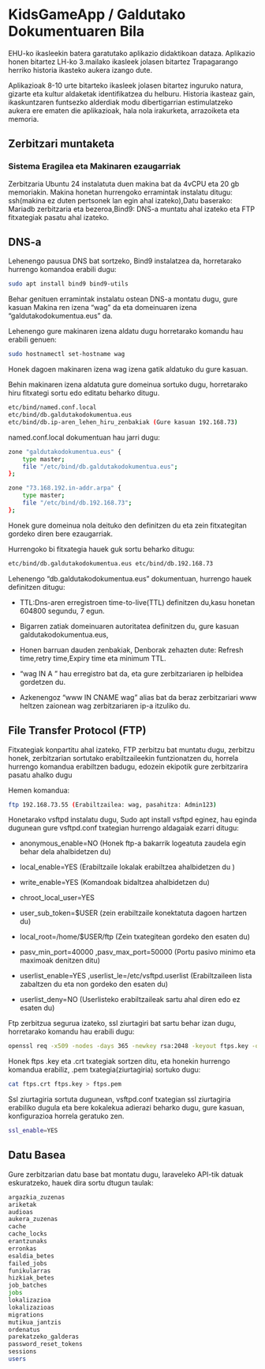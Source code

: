 # KidsGameApp / Galdutako Dokumentuaren Bila
EHU-ko ikasleekin batera garatutako aplikazio didaktikoan dataza. Aplikazio honen bitartez LH-ko 3.mailako ikasleek jolasen bitartez Trapagarango herriko historia ikasteko aukera izango dute.

Aplikazioak  8-10 urte bitarteko ikasleek jolasen bitartez inguruko  natura, gizarte eta kultur aldaketak identifikatzea du helburu. 
Historia ikasteaz gain, ikaskuntzaren funtsezko alderdiak modu dibertigarrian estimulatzeko aukera ere ematen die aplikazioak, hala nola irakurketa, arrazoiketa eta memoria.

## Zerbitzari muntaketa
### Sistema Eragilea eta Makinaren ezaugarriak 
Zerbitzaria Ubuntu 24 instalatuta duen makina bat da 4vCPU eta 20 gb memoriakin. Makina honetan hurrengoko erramintak instalatu ditugu: ssh(makina ez duten pertsonek lan egin ahal izateko),Datu baserako: Mariadb zerbitzaria eta bezeroa,Bind9: DNS-a muntatu ahal izateko eta FTP fitxategiak pasatu ahal izateko.

## DNS-a
Lehenengo pausua DNS bat sortzeko, Bind9 instalatzea da, horretarako hurrengo komandoa erabili dugu:

```bash
sudo apt install bind9 bind9-utils
```

Behar genituen erramintak instalatu ostean DNS-a montatu dugu, gure kasuan Makina ren izena “wag” da eta domeinuaren izena “galdutakodokumentua.eus” da.

Lehenengo gure makinaren izena aldatu dugu horretarako komandu hau erabili genuen:

```bash
sudo hostnamectl set-hostname wag
```

Honek dagoen makinaren izena wag izena gatik aldatuko du gure kasuan.

Behin makinaren izena aldatuta gure domeinua sortuko dugu, horretarako hiru fitxategi sortu edo editatu beharko ditugu.

```bash
etc/bind/named.conf.local
etc/bind/db.galdutakodokumentua.eus
etc/bind/db.ip-aren_lehen_hiru_zenbakiak (Gure kasuan 192.168.73)
```

named.conf.local dokumentuan hau jarri dugu:

```bash
zone "galdutakodokumentua.eus" {
    type master;
    file "/etc/bind/db.galdutakodokumentua.eus";
};

zone "73.168.192.in-addr.arpa" {
    type master;
    file "/etc/bind/db.192.168.73";
};
```

Honek gure domeinua nola deituko den definitzen du eta zein fitxategitan gordeko diren bere ezaugarriak.

Hurrengoko bi fitxategia hauek guk sortu beharko ditugu:
```bash
etc/bind/db.galdutakodokumentua.eus etc/bind/db.192.168.73
```

Lehenengo “db.galdutakodokumentua.eus” dokumentuan, hurrengo hauek definitzen ditugu:

- TTL:Dns-aren erregistroen time-to-live(TTL) definitzen du,kasu honetan 604800 segundu, 7 egun.

- Bigarren zatiak domeinuaren autoritatea definitzen du, gure kasuan galdutakodokumentua.eus,

- Honen barruan dauden zenbakiak, Denborak zehazten dute: Refresh time,retry time,Expiry time eta minimum TTL.

- “wag IN A ” hau erregistro bat da, eta gure zerbitzariaren ip helbidea gordetzen du.

- Azkenengoz “www IN CNAME wag” alias bat da beraz zerbitzariari www heltzen zaionean wag zerbitzariaren ip-a itzuliko du.

## File Transfer Protocol (FTP)
Fitxategiak konpartitu ahal izateko, FTP zerbitzu bat muntatu dugu, zerbitzu
honek, zerbitzarian sortutako erabiltzaileekin funtzionatzen du, horrela hurrengo
komandua erabiltzen badugu, edozein ekipotik gure zerbitzarira pasatu ahalko
dugu

Hemen komandua:
```bash
ftp 192.168.73.55 (Erabiltzailea: wag, pasahitza: Admin123)
```

Honetarako vsftpd instalatu dugu, Sudo apt install vsftpd eginez, hau eginda
dugunean gure vsftpd.conf txategian hurrengo aldagaiak ezarri ditugu:

- anonymous_enable=NO (Honek ftp-a bakarrik logeatuta zaudela egin
behar dela ahalbidetzen du)

- local_enable=YES (Erabiltzaile lokalak erabiltzea ahalbidetzen du )

- write_enable=YES (Komandoak bidaltzea ahalbidetzen du)

- chroot_local_user=YES

- user_sub_token=$USER (zein erabiltzaile konektatuta dagoen hartzen du)

- local_root=/home/$USER/ftp (Zein txategitean gordeko den esaten du)

- pasv_min_port=40000 ,pasv_max_port=50000 (Portu pasivo minimo eta
maximoak denitzen ditu)

- userlist_enable=YES ,userlist_le=/etc/vsftpd.userlist (Erabiltzaileen lista
zabaltzen du eta non gordeko den esaten du)

- userlist_deny=NO (Userlisteko erabiltzaileak sartu ahal diren edo ez esaten
du)

Ftp zerbitzua segurua izateko, ssl ziurtagiri bat sartu behar izan dugu,
horretarako komandu hau erabili dugu:
```bash
openssl req -x509 -nodes -days 365 -newkey rsa:2048 -keyout ftps.key -out ftps.crt
```
Honek ftps .key eta .crt txategiak sortzen ditu, eta honekin hurrengo komandua
erabiliz, .pem txategia(ziurtagiria) sortuko dugu:
```bash
cat ftps.crt ftps.key > ftps.pem
```
Ssl ziurtagiria sortuta dugunean, vsftpd.conf txategian ssl ziurtagiria erabiliko
dugula eta bere kokalekua adierazi beharko dugu, gure kasuan, konfigurazioa
horrela geratuko zen.
```bash
ssl_enable=YES
```

## Datu Basea
Gure zerbitzarian datu base bat montatu dugu, laraveleko API-tik datuak
eskuratzeko, hauek dira sortu dtugun taulak:

```bash
argazkia_zuzenas
ariketak
audioas
aukera_zuzenas
cache
cache_locks
erantzunaks
erronkas
esaldia_betes
failed_jobs
funikularras
hizkiak_betes
job_batches
jobs
lokalizazioa
lokalizazioas
migrations
mutikua_jantzis
ordenatus
parekatzeko_galderas
password_reset_tokens
sessions
users
```